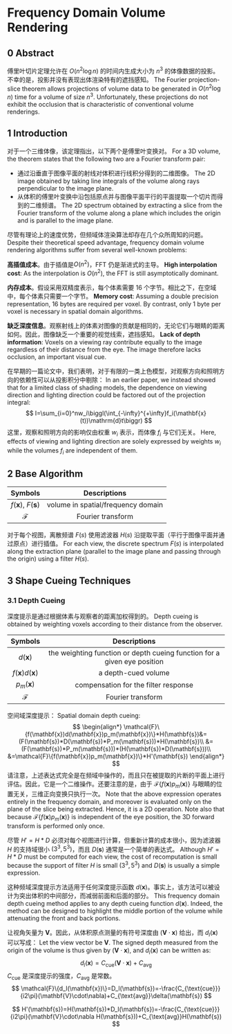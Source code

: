 # Frequency Domain Volume Rendering

## 0 Abstract

傅里叶切片定理允许在 $O(n^2\log n)$ 的时间内生成大小为 $n^3$ 的体像数据的投影。不幸的是，投影并没有表现出体渲染特有的遮挡感知。
The Fourier projection-slice theorem allows projections of volume data to be generated in $O(n^2\log n)$ time for a volume of size $n^3$. Unfortunately, these projections do not exhibit the occlusion that is characteristic of conventional volume renderings.

## 1 Introduction

对于一个三维体像，该定理指出，以下两个是傅里叶变换对。
For a 3D volume, the theorem states that the following two are a Fourier transform pair:

- 通过沿垂直于图像平面的射线对体积进行线积分得到的二维图像。
    The 2D image obtained by taking line integrals of the volume along rays perpendicular to the image plane.
- 从体积的傅里叶变换中沿包括原点并与图像平面平行的平面提取一个切片而得到的二维频谱。
    The 2D spectrum obtained by extracting a slice from the Fourier transform of the volume along a plane which includes the origin and is parallel to the image plane.

尽管有理论上的速度优势，但频域体渲染算法却存在几个众所周知的问题。
Despite their theoretical speed advantage, frequency domain volume rendering algorithms suffer from several well-known problems:

**高插值成本**。由于插值是$O(n^2)$，FFT 仍是渐进式的主导。
**High interpolation cost**: As the interpolation is $O(n^2)$, the FFT is still asymptotically dominant.

**内存成本**。假设采用双精度表示，每个体素需要 16 个字节。相比之下，在空域中，每个体素只需要一个字节。
**Memory cost**: Assuming a double precision representation, 16 bytes are required per voxel. By contrast, only 1 byte per voxel is necessary in spatial domain algorithms.

**缺乏深度信息**。观察射线上的体素对图像的贡献是相同的，无论它们与眼睛的距离如何。因此，图像缺乏一个重要的视觉线索，遮挡感知。
**Lack of depth information**: Voxels on a viewing ray contribute equally to the image regardless of their distance from the eye. The image therefore lacks occlusion, an important visual cue.

在早期的一篇论文中，我们表明，对于有限的一类上色模型，对观察方向和照明方向的依赖性可以从投影积分中剔除：
In an earlier paper, we instead showed that for a limited class of shading models, the dependence on viewing direction and lighting direction could be factored out of the projection integral:
$$
I=\sum_{i=0}^nw_i\biggl(\int_{-\infty}^{+\infty}f_i(\mathbf{x}(t))\mathrm{d}t\biggr)
$$
这里，观察和照明方向的影响仅由权重 $w_i$ 表示，而体像 $f_i$ 与它们无关。
Here, effects of viewing and lighting direction are solely expressed by weights $w_i$ while the volumes $f_i$ are independent of them.

## 2 Base Algorithm

|             Symbols              |            Descriptions            |
| :------------------------------: | :--------------------------------: |
| $f(\mathbf{x})$, $F(\mathbf{s})$ | volume in spatial/frequency domain |
|          $\mathcal{F}$           |         Fourier transform          |

对于每个视图，离散频谱 $F(s)$ 使用滤波器 $H(s)$ 沿提取平面（平行于图像平面并通过原点）进行插值。
For each view, the discrete spectrum $F(s)$ is interpolated along the extraction plane (parallel to the image plane and passing through the origin) using a filter $H(s)$.

## 3 Shape Cueing Techniques

### 3.1 Depth Cueing

深度提示是通过根据体素与观察者的距离加权得到的。
Depth cueing is obtained by weighting voxels according to their distance from the observer.

|           Symbols            |                         Descriptions                         |
| :--------------------------: | :----------------------------------------------------------: |
|       $d(\mathbf{x})$        | the weighting function or depth cueing function for a given eye position |
| $f(\mathbf{x})d(\mathbf{x})$ |                     a depth-cued volume                      |
|      $p_m(\mathbf{x})$       |             compensation for the filter response             |
|        $\mathcal{F}$         |                      Fourier transform                       |

空间域深度提示：
Spatial domain depth cueing:
$$
\begin{align*}
\mathcal{F}\{f(\mathbf{x})d(\mathbf{x})p_m(\mathbf{x})\}*H(\mathbf{s})&=(F(\mathbf{s})*D(\mathbf{s})*P_m(\mathbf{s}))*H(\mathbf{s})\\
&=(F(\mathbf{s})*P_m(\mathbf{s}))*(H(\mathbf{s})*D(\mathbf{s}))\\
&=\mathcal{F}\{f(\mathbf{x})p_m(\mathbf{x})\}*H'(\mathbf{s})
\end{align*}
$$
请注意，上述表达式完全是在频域中操作的，而且只在被提取的片断的平面上进行评估。因此，它是一个二维操作。还要注意的是，由于 $\mathcal{F}\{f(\mathbf{x})p_m(\mathbf{x})\}$ 与眼睛的位置无关，三维正向变换只执行一次。
Note that the above expression operates entirely in the frequency domain, and moreover is evaluated only on the plane of the slice being extracted. Hence, it is a 2D operation. Note also that because $\mathcal{F}\{f(\mathbf{x})p_m(\mathbf{x})\}$ is independent of the eye position, the 3D forward transform is performed only once.

尽管 $H'=H*D$ 必须对每个视图进行计算，但重新计算的成本很小，因为滤波器 $H$ 的支持域很小 $(3^3, 5^3)$，而且 $D(\mathbf{s})$ 通常是一个简单的表达式。
Although $H'=H*D$ must be computed for each view, the cost of recomputation is small because the support of filter $H$ is small $(3^3, 5^3)$ and $D(\mathbf{s})$ is usually a simple expression.

这种频域深度提示方法适用于任何深度提示函数 $d(\mathbf{x})$。事实上，该方法可以被设计为突出体积的中间部分，而减弱前面和后面的部分。
This frequency domain depth cueing method applies to any depth cueing function $d(\mathbf{x})$. Indeed, the method can be designed to highlight the middle portion of the volume while attenuating the front and back portions.

让视角矢量为 $\mathbf{V}$。因此，从体积原点测量的有符号深度由 $(\mathbf{V}\cdot\mathbf{x})$ 给出，而 $d_l(\mathbf{x})$ 可以写成：
Let the view vector be $\mathbf{V}$. The signed depth measured from the origin of the volume is thus given by $(\mathbf{V}\cdot\mathbf{x})$, and $d_l(\mathbf{x})$ can be written as:
$$
d_l(\mathbf{x})=C_{\text{cue}}(\mathbf{V}\cdot\mathbf{x})+C_{\text{avg}}
$$
$C_{\text{cue}}$ 是深度提示的强度，$C_{\text{avg}}$ 是常数。
$$
\mathcal{F}\{d_l(\mathbf{x})\}=D_l(\mathbf{s})=-\frac{C_{\text{cue}}}{i2\pi}(\mathbf{V}\cdot\nabla)+C_{\text{avg}}\delta(\mathbf{s})
$$

$$
H'(\mathbf{s})=H(\mathbf{s})*D_l(\mathbf{s})=-\frac{C_{\text{cue}}}{i2\pi}(\mathbf{V}\cdot\nabla H(\mathbf{s}))+C_{\text{avg}}H(\mathbf{s})
$$













